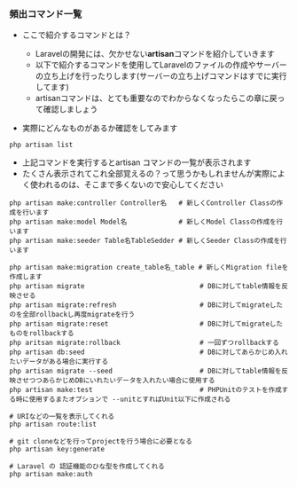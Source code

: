 ### 頻出コマンド一覧

- ここで紹介するコマンドとは？
  - Laravelの開発には、欠かせない**artisan**コマンドを紹介していきます
  - 以下で紹介するコマンドを使用してLaravelのファイルの作成やサーバーの立ち上げを行ったりします(サーバーの立ち上げコマンドはすでに実行してます)
  - artisanコマンドは、とても重要なのでわからなくなったらこの章に戻って確認しましょう


- 実際にどんなものがあるか確認をしてみます

```shell
php artisan list
```
  - 上記コマンドを実行するとartisan コマンドの一覧が表示されます
  - たくさん表示されてこれ全部覚えるの？って思うかもしれませんが実際によく使われるのは、そこまで多くないので安心してください


```shell
php artisan make:controller Controller名   # 新しくController Classの作成を行います
php artisan make:model Model名             # 新しくModel Classの作成を行います
php artisan make:seeder Table名TableSedder # 新しくSeeder Classの作成を行います

php artisan make:migration create_table名_table # 新しくMigration fileを作成します
php artisan migrate                             # DBに対してtable情報を反映させる
php artisan migrate:refresh                     # DBに対してmigrateしたのを全部rollbackし再度migrateを行う
php artisan migrate:reset                       # DBに対してmigrateしたものをrollbackする 
php aritsan migrate:rollback                    # 一回ずつrollbackする
php artisan db:seed                             # DBに対してあらかじめ入れたいデータがある場合に実行する
php artisan migrate --seed                      # DBに対してtable情報を反映させつつあらかじめDBにいれたいデータを入れたい場合に使用する
php artisan make:test                           # PHPUnitのテストを作成する時に使用するまたオプションで --unitとすればUnit以下に作成される

# URIなどの一覧を表示してくれる
php artisan route:list

# git cloneなどを行ってprojectを行う場合に必要となる
php artisan key:generate

# Laravel の 認証機能のひな型を作成してくれる
php artisan make:auth

```
